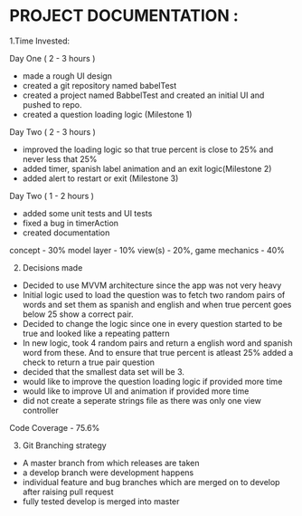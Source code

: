 # PROJECT DOCUMENTATION :

1.Time Invested:

Day One ( 2 - 3 hours ) 
- made a rough UI design
- created a git repository named babelTest
- created a project named BabbelTest and created an initial UI and pushed to repo.
- created a question loading logic (Milestone 1)

Day Two ( 2 - 3 hours )
- improved the loading logic so that true percent is close to 25% and never less that 25%
- added timer, spanish label animation and an exit logic(Milestone 2)
- added alert to restart or exit (Milestone 3)

Day Two ( 1 - 2 hours )
- added some unit tests and UI tests
- fixed a bug in timerAction
- created documentation

concept - 30% 
model layer - 10%
view(s) - 20%, 
game mechanics - 40%

2. Decisions made
- Decided to use MVVM architecture since the app was not very heavy
- Initial logic used to load the question was to fetch two random pairs of words and set them as spanish and english and when true percent goes below 25 show a correct pair.
- Decided to change the logic since one in every question started to be true and looked like a repeating pattern
- In new logic, took 4 random pairs and return a english word and spanish word from these. And to ensure that true percent is atleast 25% added a check to return a true pair question
- decided that the smallest data set will be 3.
- would like to improve the question loading logic if provided more time
- would like to improve UI and animation if provided more time
- did not create a seperate strings file as there was only one view controller

Code Coverage - 75.6%

3. Git Branching strategy
- A master branch from which releases are taken
- a develop branch were development happens
- individual feature and bug branches which are merged on to develop after raising pull request
- fully tested develop is merged into master
